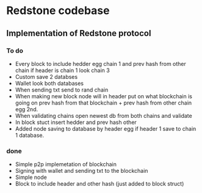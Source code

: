 # Redstone codebase
## Implementation of Redstone protocol
### To do
- Every block to include hedder egg chain 1 and prev hash from other chain if header is chain 1 look chain 3
- Custom save 2 databses
- Wallet look both databases
- When sending txt send to rand chain
- When making new block node will in header put on what blockchain is going on prev hash from that blockchain + prev hash from other chain egg 2nd.
- When validating chains open newest db from both chains and validate
- In block stuct insert hedder and prev hash other
- Added node saving to database by header egg if header 1 save to chain 1 database.
### done
- Simple p2p implemetation of blockchain
- Signing with wallet and sending txt to the blockchain
- Simple node
- Block to include header and other hash (just added to block struct)